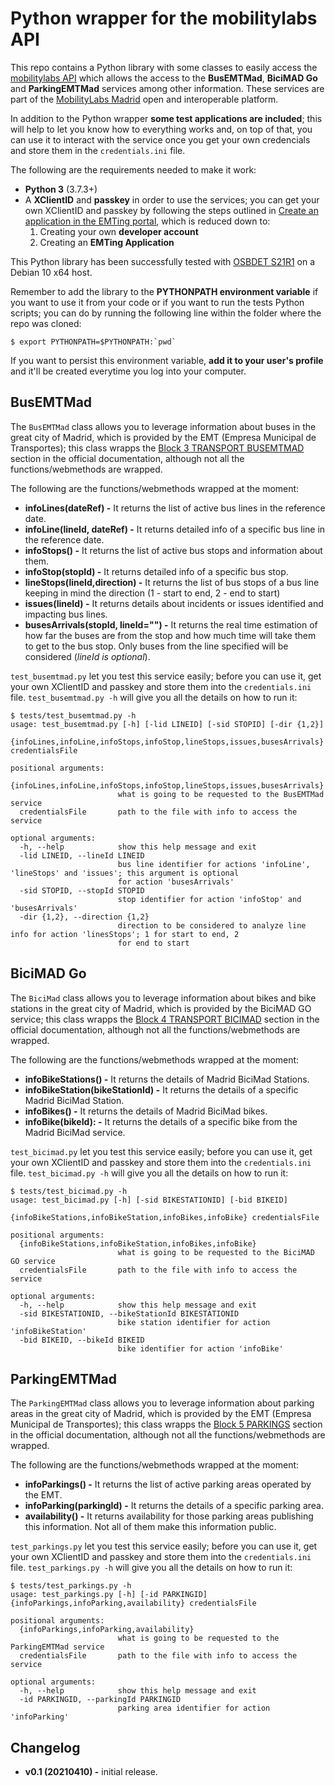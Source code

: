 # Python wrapper for the mobilitylabs API
This repo contains a Python library with some classes to easily access the [mobilitylabs API](https://apidocs.emtmadrid.es/) which allows the access to the **BusEMTMad**, **BiciMAD Go** and **ParkingEMTMad** services among other information. These services are part of the [MobilityLabs Madrid](https://mobilitylabs.emtmadrid.es/en) open and interoperable platform.

In addition to the Python wrapper **some test applications are included**; this will help to let you know how to everything works and, on top of that, you can use it to interact with the service once you get your own credencials and store them in the `credentials.ini` file.

The following are the requirements needed to make it work:

- **Python 3** (3.7.3+)
- A **XClientID** and **passkey** in order to use the services; you can get your own XClientID and passkey by following the steps outlined in [Create an application in the EMTing portal](https://mobilitylabs.emtmadrid.es/en/doc/new-app), which is reduced down to:
  1. Creating your own **developer account**
  2. Creating an **EMTing Application**

This Python library has been successfully tested with [OSBDET S21R1](https://github.com/raulmarinperez/osbdet/tree/vs21r1) on a Debian 10 x64 host.

Remember to add the library to the **PYTHONPATH environment variable** if you want to use it from your code or if you want to run the tests Python scripts; you can do by running the following line within the folder where the repo was cloned:

```
$ export PYTHONPATH=$PYTHONPATH:`pwd`
```
If you want to persist this environment variable, **add it to your user's profile** and it'll be created everytime you log into your computer.

## BusEMTMad
The `BusEMTMad` class allows you to leverage information about buses in the great city of Madrid, which is provided by the EMT (Empresa Municipal de Transportes); this class wrapps the [Block 3 TRANSPORT BUSEMTMAD](https://apidocs.emtmadrid.es/#api-Block_3_TRANSPORT_BUSEMTMAD) section in the official documentation, although not all the functions/webmethods are wrapped.

The following are the functions/webmethods wrapped at the moment:

- **infoLines(dateRef) -** It returns the list of active bus lines in the reference date.
- **infoLine(lineId, dateRef) -** It returns detailed info of a specific bus line in the reference date.
- **infoStops() -** It returns the list of active bus stops and information about them.
- **infoStop(stopId) -** It returns detailed info of a specific bus stop.
- **lineStops(lineId,direction) -** It returns the list of bus stops of a bus line keeping in mind the direction (1 - start to end, 2 - end to start)
- **issues(lineId) -** It returns details about incidents or issues identified and impacting bus lines.
- **busesArrivals(stopId, lineId="") -** It returns the real time estimation of how far the buses are from the stop and how much time will take them to get to the bus stop. Only buses from the line specified will be considered (*lineId is optional*).

`test_busemtmad.py` let you test this service easily; before you can use it, get your own XClientID and passkey and store them into the `credentials.ini` file. `test_busemtmad.py -h` will give you all the details on how to run it:

```
$ tests/test_busemtmad.py -h
usage: test_busemtmad.py [-h] [-lid LINEID] [-sid STOPID] [-dir {1,2}]
                         {infoLines,infoLine,infoStops,infoStop,lineStops,issues,busesArrivals} credentialsFile

positional arguments:
  {infoLines,infoLine,infoStops,infoStop,lineStops,issues,busesArrivals}
                        what is going to be requested to the BusEMTMad service
  credentialsFile       path to the file with info to access the service

optional arguments:
  -h, --help            show this help message and exit
  -lid LINEID, --lineId LINEID
                        bus line identifier for actions 'infoLine', 'lineStops' and 'issues'; this argument is optional
                        for action 'busesArrivals'
  -sid STOPID, --stopId STOPID
                        stop identifier for action 'infoStop' and 'busesArrivals'
  -dir {1,2}, --direction {1,2}
                        direction to be considered to analyze line info for action 'linesStops'; 1 for start to end, 2
                        for end to start
```


## BiciMAD Go
The `BiciMad` class allows you to leverage information about bikes and bike stations in the great city of Madrid, which is provided by the BiciMAD GO service; this class wrapps the [Block 4 TRANSPORT BICIMAD](https://apidocs.emtmadrid.es/#api-Block_4_TRANSPORT_BICIMAD) section in the official documentation, although not all the functions/webmethods are wrapped.

The following are the functions/webmethods wrapped at the moment:

- **infoBikeStations() -** It returns the details of Madrid BiciMad Stations.
- **infoBikeStation(bikeStationId) -** It returns the details of a specific Madrid BiciMad Station.
- **infoBikes() -** It returns the details of Madrid BiciMad bikes.
- **infoBike(bikeId): -** It returns the details of a specific bike from the Madrid BiciMad service.

`test_bicimad.py` let you test this service easily; before you can use it, get your own XClientID and passkey and store them into the `credentials.ini` file. `test_bicimad.py -h` will give you all the details on how to run it:

```
$ tests/test_bicimad.py -h
usage: test_bicimad.py [-h] [-sid BIKESTATIONID] [-bid BIKEID]
                       {infoBikeStations,infoBikeStation,infoBikes,infoBike} credentialsFile

positional arguments:
  {infoBikeStations,infoBikeStation,infoBikes,infoBike}
                        what is going to be requested to the BiciMAD GO service
  credentialsFile       path to the file with info to access the service

optional arguments:
  -h, --help            show this help message and exit
  -sid BIKESTATIONID, --bikeStationId BIKESTATIONID
                        bike station identifier for action 'infoBikeStation'
  -bid BIKEID, --bikeId BIKEID
                        bike identifier for action 'infoBike'
```

## ParkingEMTMad
The `ParkingEMTMad` class allows you to leverage information about parking areas in the great city of Madrid, which is provided by the EMT (Empresa Municipal de Transportes); this class wrapps the [Block 5 PARKINGS](https://apidocs.emtmadrid.es/#api-Block_5_PARKINGS) section in the official documentation, although not all the functions/webmethods are wrapped.

The following are the functions/webmethods wrapped at the moment:

- **infoParkings() -** It returns the list of active parking areas operated by the EMT.
- **infoParking(parkingId) -** It returns the details of a specific parking area.
- **availability() -** It returns availability for those parking areas publishing this information. Not all of them make this information public.

`test_parkings.py` let you test this service easily; before you can use it, get your own XClientID and passkey and store them into the `credentials.ini` file. `test_parkings.py -h` will give you all the details on how to run it:

```
$ tests/test_parkings.py -h
usage: test_parkings.py [-h] [-id PARKINGID] {infoParkings,infoParking,availability} credentialsFile

positional arguments:
  {infoParkings,infoParking,availability}
                        what is going to be requested to the ParkingEMTMad service
  credentialsFile       path to the file with info to access the service

optional arguments:
  -h, --help            show this help message and exit
  -id PARKINGID, --parkingId PARKINGID
                        parking area identifier for action 'infoParking'
```

## Changelog
- **v0.1 (20210410) -** initial release.
